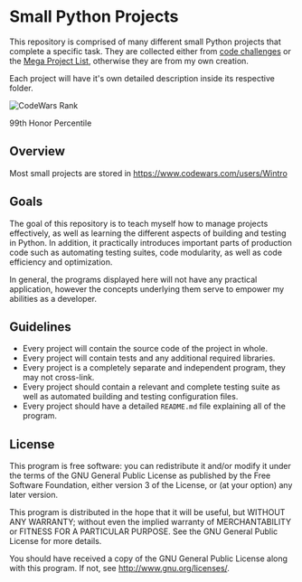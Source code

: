 # Small Python Projects #

This repository is comprised of many different small Python projects that complete a specific task. They are collected either from [code challenges](https://www.codewars.com/users/Wintro) or the [Mega Project List](https://github.com/karan/Projects), otherwise they are from my own creation.

Each project will have it's own detailed description inside its respective folder.

![CodeWars Rank](https://www.codewars.com/users/Wintro/badges/large)

99th Honor Percentile


## Overview ##
Most small projects are stored in
https://www.codewars.com/users/Wintro


## Goals ##
The goal of this repository is to teach myself how to manage projects effectively, as well as learning the different aspects of building and testing in Python. In addition, it practically introduces important parts of production code such as automating testing suites, code modularity, as well as code efficiency and optimization.

In general, the programs displayed here will not have any practical application, however the concepts underlying them serve to empower my abilities as a developer.


## Guidelines ##
  * Every project will contain the source code of the project in whole.
  * Every project will contain tests and any additional required libraries.
  * Every project is a completely separate and independent program, they may not cross-link.
  * Every project should contain a relevant and complete testing suite as well as automated building and testing configuration files.
  * Every project should have a detailed `README.md` file explaining all of the program.


## License ##
This program is free software: you can redistribute it and/or modify it under the terms of the GNU General Public License as published by the Free Software Foundation, either version 3 of the License, or (at your option) any later version.

This program is distributed in the hope that it will be useful, but WITHOUT ANY WARRANTY; without even the implied warranty of MERCHANTABILITY or FITNESS FOR A PARTICULAR PURPOSE. See the GNU General Public License for more details.

You should have received a copy of the GNU General Public License along with this program. If not, see http://www.gnu.org/licenses/.
